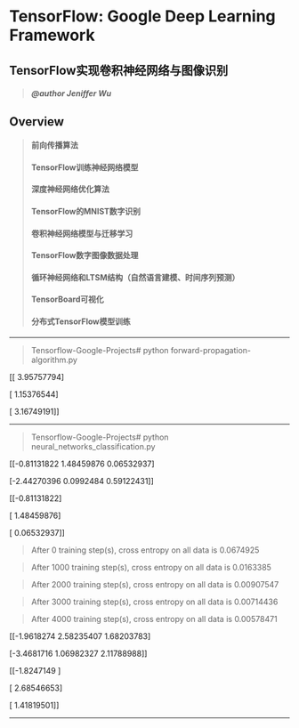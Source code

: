 # TensorFlow: Google Deep Learning Framework

## TensorFlow实现卷积神经网络与图像识别
> ##### @author Jeniffer Wu

## Overview

>#### 前向传播算法
>#### TensorFlow训练神经网络模型
>#### 深度神经网络优化算法
>#### TensorFlow的MNIST数字识别
>#### 卷积神经网络模型与迁移学习
>#### TensorFlow数字图像数据处理
>#### 循环神经网络和LTSM结构（自然语言建模、时间序列预测）
>#### TensorBoard可视化
>#### 分布式TensorFlow模型训练

---

> Tensorflow-Google-Projects# python forward-propagation-algorithm.py 

[[ 3.95757794]

 [ 1.15376544]
 
 [ 3.16749191]]

---

> Tensorflow-Google-Projects# python neural_networks_classification.py 

[[-0.81131822  1.48459876  0.06532937]

 [-2.44270396  0.0992484   0.59122431]]
 
[[-0.81131822]

 [ 1.48459876]
 
 [ 0.06532937]]
 
> After 0 training step(s), cross entropy on all data is 0.0674925

> After 1000 training step(s), cross entropy on all data is 0.0163385

> After 2000 training step(s), cross entropy on all data is 0.00907547

> After 3000 training step(s), cross entropy on all data is 0.00714436

> After 4000 training step(s), cross entropy on all data is 0.00578471

[[-1.9618274   2.58235407  1.68203783]

 [-3.4681716   1.06982327  2.11788988]]
 
[[-1.8247149 ]

 [ 2.68546653]
 
 [ 1.41819501]]

---
